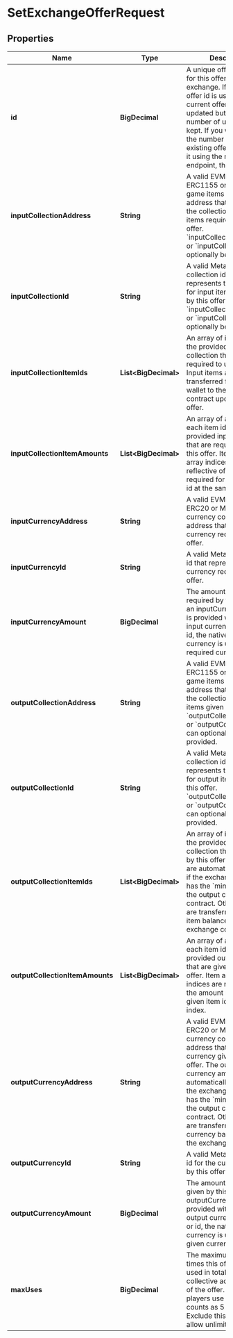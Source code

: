 

# SetExchangeOfferRequest


## Properties

| Name | Type | Description | Notes |
|------------ | ------------- | ------------- | -------------|
|**id** | **BigDecimal** | A unique offer id to use for this offer for the exchange. If an existing offer id is used, the current offer will be updated but the existing number of uses will be kept. If you want to reset the number of uses for an existing offer, first remove it using the remove offer endpoint, then set it. |  |
|**inputCollectionAddress** | **String** | A valid EVM based ERC1155 or MetaFab game items contract address that represents the collection for input items required by this offer. &#x60;inputCollectionAddress&#x60; or &#x60;inputCollectionId&#x60; can optionally be provided. |  [optional] |
|**inputCollectionId** | **String** | A valid MetaFab collection id that represents the collection for input items required by this offer. &#x60;inputCollectionAddress&#x60; or &#x60;inputCollectionId&#x60; can optionally be provided. |  [optional] |
|**inputCollectionItemIds** | **List&lt;BigDecimal&gt;** | An array of item ids from the provided input collection that are required to use this offer. Input items are transferred from the wallet to the exchange contract upon using an offer. |  [optional] |
|**inputCollectionItemAmounts** | **List&lt;BigDecimal&gt;** | An array of amounts for each item id from the provided input collection that are required to use this offer. Item amounts array indices are reflective of the amount required for a given item id at the same index. |  [optional] |
|**inputCurrencyAddress** | **String** | A valid EVM based ERC20 or MetaFab game currency contract address that for the currency required by this offer. |  [optional] |
|**inputCurrencyId** | **String** | A valid MetaFab currency id that represents the currency required by this offer. |  [optional] |
|**inputCurrencyAmount** | **BigDecimal** | The amount of currency required by this offer. If an inputCurrencyAmount is provided without in input currency address or id, the native chain currency is used as the required currency. |  [optional] |
|**outputCollectionAddress** | **String** | A valid EVM based ERC1155 or MetaFab game items contract address that represents the collection for output items given by this offer. &#x60;outputCollectionAddress&#x60; or &#x60;outputCollectionId&#x60; can optionally be provided. |  [optional] |
|**outputCollectionId** | **String** | A valid MetaFab collection id that represents the collection for output items given by this offer. &#x60;outputCollectionAddress&#x60; or &#x60;outputCollectionId&#x60; can optionally be provided. |  [optional] |
|**outputCollectionItemIds** | **List&lt;BigDecimal&gt;** | An array of item ids from the provided output collection that are given by this offer. Output items are automatically minted if the exchange contract has the &#x60;minter&#x60; role for the output collection contract. Otherwise, they are transferred from the item balance held by the exchange contract. |  [optional] |
|**outputCollectionItemAmounts** | **List&lt;BigDecimal&gt;** | An array of amounts for each item id from the provided output collection that are given by this offer. Item amounts array indices are reflective of the amount required for a given item id at the same index. |  [optional] |
|**outputCurrencyAddress** | **String** | A valid EVM based ERC20 or MetaFab game currency contract address that for the currency given by this offer. The output currency amount is automatically minted if the exchange contract has the &#x60;minter&#x60; role for the output currency contract. Otherwise, they are transferred from the currency balance held by the exchange contract. |  [optional] |
|**outputCurrencyId** | **String** | A valid MetaFab currency id for the currency given by this offer. |  [optional] |
|**outputCurrencyAmount** | **BigDecimal** | The amount of currency given by this offer. If an outputCurrencyAmount is provided without an output currency address or id, the native chain currency is used as the given currency. |  [optional] |
|**maxUses** | **BigDecimal** | The maximum number of times this offer can be used in total. maxUses is collective across all uses of the offer. If 5 unique players use an offer, that counts as 5 offer uses. Exclude this or use 0 to allow unlimited uses. |  [optional] |



